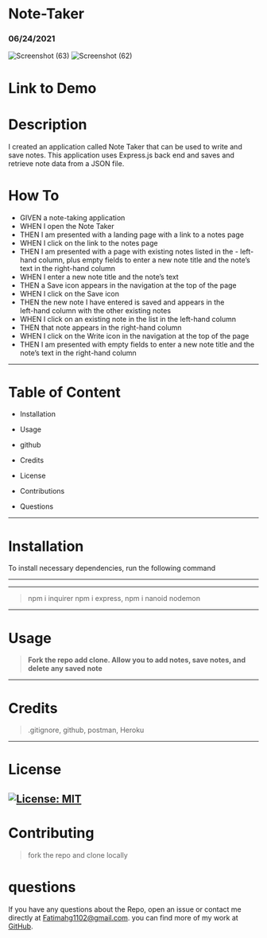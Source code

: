 # Note-Taker


### 06/24/2021
![Screenshot (63)](https://user-images.githubusercontent.com/80806004/123718136-60517f80-d84c-11eb-9179-f7db183b5d2a.png)
![Screenshot (62)](https://user-images.githubusercontent.com/80806004/123718160-719a8c00-d84c-11eb-8d39-78a3293b2330.png)


# Link to Demo

# Description

I created an application called Note Taker that can be used to write and save notes. This application uses Express.js back end and saves and retrieve note data from a JSON file.
# How To
- GIVEN a note-taking application
- WHEN I open the Note Taker
- THEN I am presented with a landing page with a link to a notes page
- WHEN I click on the link to the notes page
- THEN I am presented with a page with existing notes listed in the -  left-hand column, plus empty fields to enter a new note title and the note’s text in the right-hand column
- WHEN I enter a new note title and the note’s text
- THEN a Save icon appears in the navigation at the top of the page
- WHEN I click on the Save icon
- THEN the new note I have entered is saved and appears in the   
 left-hand column with the other existing notes
- WHEN I click on an existing note in the list in the left-hand column
- THEN that note appears in the right-hand column
- WHEN I click on the Write icon in the navigation at the top of the page
- THEN I am presented with empty fields to enter a new note title and the note’s text in the right-hand column


---------
# Table of Content
- Installation

- Usage

- github

- Credits

- License 

- Contributions 

- Questions
------
# Installation
To install necessary dependencies, run the following command

------
------
>npm i inquirer npm i express, npm i nanoid nodemon
-------
# Usage
>**Fork the repo add clone. Allow you to add notes, save notes, and delete any saved note**
-------
# Credits
>.gitignore, github, postman, Heroku 
------
# License
[![License: MIT](https://img.shields.io/badge/License-MIT-yellow.svg)](https://opensource.org/licenses/MIT) 
-----
# Contributing
>fork the repo and clone locally  



# questions
 If you have any questions about the Repo, open an issue or contact me directly at <Fatimahg1102@gmail.com>. you can find more of my work at [GitHub](https://github.com/Fatimah2014).
